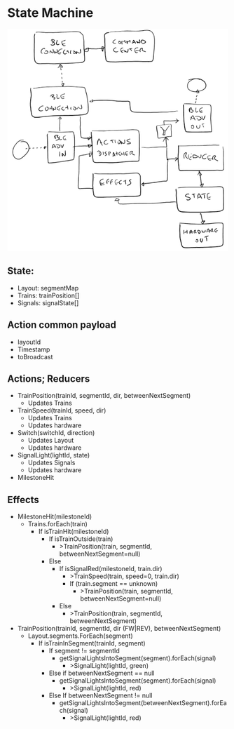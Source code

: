 # State Machine

![State Machine](./state-machine.png)

## State:
  - Layout: segmentMap
  - Trains: trainPosition[]
  - Signals: signalState[] 
  
## Action common payload
  - layoutId
  - Timestamp
  - toBroadcast
  
## Actions; Reducers
  - TrainPosition(trainId, segmentId, dir, betweenNextSegment)
    - Updates Trains
  - TrainSpeed(trainId, speed, dir)
    - Updates Trains
    - Updates hardware
  - Switch(switchId, direction)
    - Updates Layout
    - Updates hardware
  - SignalLight(lightId, state)
    - Updates Signals
    - Updates hardware
  - MilestoneHit
  
## Effects
  - MilestoneHit(milestoneId)
    - Trains.forEach(train)
      - If isTrainHit(milestoneId)
        - If isTrainOutside(train)
          - \>TrainPosition(train, segmentId, betweenNextSegment=null)
        - Else
          - If isSignalRed(milestoneId, train.dir)
            - \>TrainSpeed(train, speed=0, train.dir)
            - If (train.segment == unknown)
              - \>TrainPosition(train, segmentId, betweenNextSegment=null)
          - Else
            - \>TrainPosition(train, segmentId, betweenNextSegment)
  - TrainPosition(trainId, segmentId, dir (FW|REV), betweenNextSegment)
    - Layout.segments.ForEach(segment)
      - If isTrainInSegment(trainId, segment)
        - If segment != segmentId
          - getSignalLightsIntoSegment(segment).forEach(signal)
            - \>SignalLight(lightId, green)
        - Else if betweenNextSegment == null
          - getSignalLightsIntoSegment(segment).forEach(signal)
            - \>SignalLight(lightId, red)
        - Else If betweenNextSegment != null
          - getSignalLightsIntoSegment(betweenNextSegment).forEach(signal)
            - \>SignalLight(lightId, red)
